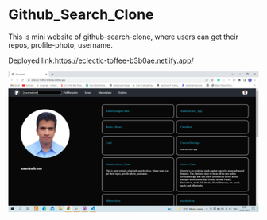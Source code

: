 # Github_Search_Clone
This is mini website of github-search-clone, where users can get their repos, profile-photo, username.


Deployed link:https://eclectic-toffee-b3b0ae.netlify.app/

<img src="https://github.com/naushadcom/Github_Search_Clone/blob/main/Pic/Screenshot%20(1119).png" />
